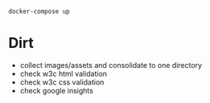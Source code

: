 `docker-compose up`

# Dirt

* collect images/assets and consolidate to one directory
* check w3c html validation
* check w3c css validation
* check google insights

